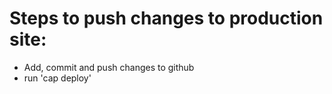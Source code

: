 # Steps to push changes to production site:
* Add, commit and push changes to github
* run 'cap deploy'
